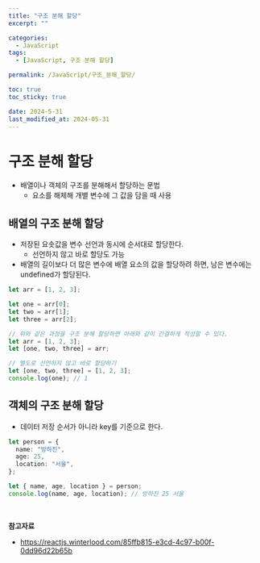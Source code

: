 ```yaml
---
title: "구조 분해 할당"
excerpt: ""

categories:
  - JavaScript
tags:
  - [JavaScript, 구조 분해 할당]

permalink: /JavaScript/구조_분해_할당/

toc: true
toc_sticky: true

date: 2024-5-31
last_modified_at: 2024-05-31
---
```


# 구조 분해 할당

- 배열이나 객체의 구조를 분해해서 할당하는 문법
  - 요소를 해체해 개별 변수에 그 값을 담을 때 사용

## 배열의 구조 분해 할당

- 저장된 요솟값을 변수 선언과 동시에 순서대로 할당한다.
  - 선언하지 않고 바로 할당도 가능
- 배열의 길이보다 더 많은 변수에 배열 요소의 값을 할당하려 하면, 남은 변수에는 undefined가 할당된다.

```ts
let arr = [1, 2, 3];

let one = arr[0];
let two = arr[1];
let three = arr[2];

// 위와 같은 과정을 구조 분해 할당하면 아래와 같이 간결하게 작성할 수 있다.
let arr = [1, 2, 3];
let [one, two, three] = arr;

// 별도로 선언하지 않고 바로 할당하기
let [one, two, three] = [1, 2, 3];
console.log(one); // 1
```

## 객체의 구조 분해 할당

- 데이터 저장 순서가 아니라 key를 기준으로 한다.

```ts
let person = {
  name: "방하진",
  age: 25,
  location: "서울",
};

let { name, age, location } = person;
console.log(name, age, location); // 방하진 25 서울
```

<br/>

**참고자료**

- https://reactjs.winterlood.com/85ffb815-e3cd-4c97-b00f-0dd96d22b65b
